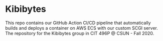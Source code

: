 # Kibibytes
This repo contains our GitHub Action CI/CD pipeline that automatically builds and deploys a container on AWS ECS with our custom SCGI server.
The repository for the Kibibytes group in CIT 496P @ CSUN - Fall 2020.
